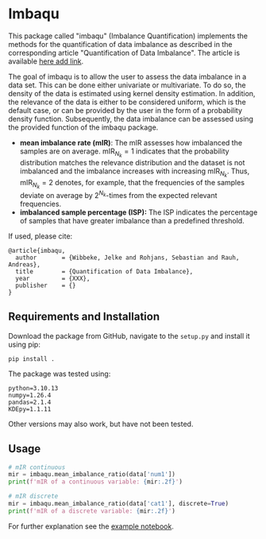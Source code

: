 # Imbaqu
This package called "imbaqu" (Imbalance Quantification) implements the methods for the quantification of data imbalance as described in the corresponding article "Quantification of Data Imbalance". The article is available [here add link](www.offis.de).

The goal of imbaqu is to allow the user to assess the data imbalance in a data set. This can be done either univariate or multivariate. To do so, the density of the data is estimated using kernel density estimation. In addition, the relevance of the data is either to be considered uniform, which is the default case, or can be provided by the user in the form of a probability density function. Subsequently, the data imbalance can be assessed using the provided function of the imbaqu package.

* **mean imbalance rate (mIR)**: The mIR assesses how imbalanced the samples are on average. $`\text{mIR}_{N_k}= 1`$ indicates that the probability distribution matches the relevance distribution and the dataset is not imbalanced and the imbalance increases with increasing $`\text{mIR}_{N_k}`$. Thus, $`\text{mIR}_{N_k}= 2`$ denotes, for example, that the frequencies of the samples deviate on average by $`2^{N_k}`$-times from the expected relevant frequencies.
* **imbalanced sample percentage (ISP):** The ISP indicates the percentage of samples that have greater imbalance than a predefined threshold.
 
If used, please cite:
```
@article{imbaqu,
  author       = {Wibbeke, Jelke and Rohjans, Sebastian and Rauh, Andreas},
  title        = {Quantification of Data Imbalance},
  year         = {XXX},
  publisher    = {}
}
```

## Requirements and Installation
Download the package from GitHub, navigate to the `setup.py` and install it using pip:
```
pip install .
```
The package was tested using:
```
python=3.10.13
numpy=1.26.4
pandas=2.1.4
KDEpy=1.1.11
```

Other versions may also work, but have not been tested.

## Usage
```python
# mIR continuous
mir = imbaqu.mean_imbalance_ratio(data['num1'])
print(f'mIR of a continuous variable: {mir:.2f}')

# mIR discrete
mir = imbaqu.mean_imbalance_ratio(data['cat1'], discrete=True)
print(f'mIR of a discrete variable: {mir:.2f}')
```
For further explanation see the [example notebook](example.ipynb).
